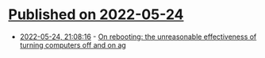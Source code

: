 # [Published on 2022-05-24](index.md)

* [2022-05-24, 21:08:16](https://news.ycombinator.com/item?id=31497555) - [On rebooting: the unreasonable effectiveness of turning computers off and on ag](https://keunwoo.com/notes/rebooting/)
